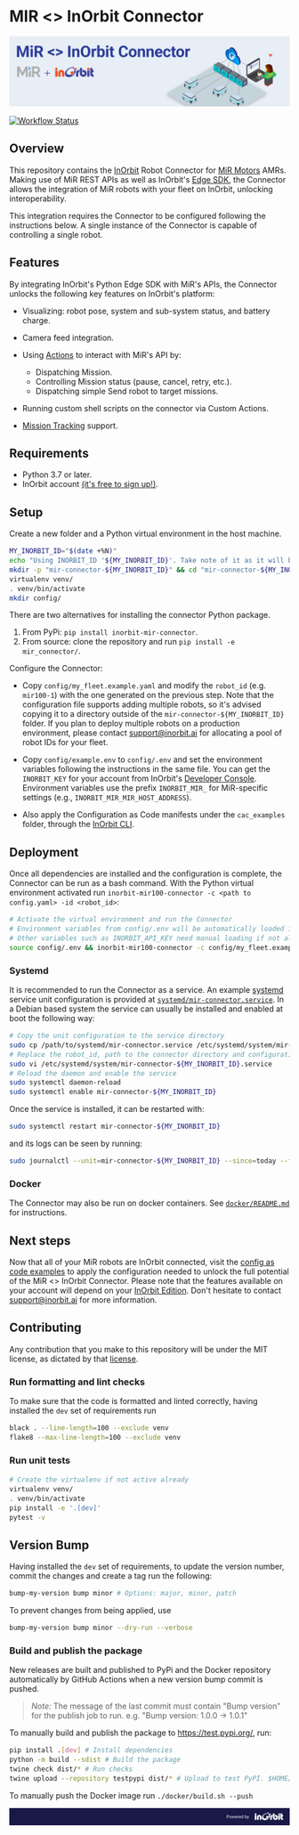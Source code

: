 <!--
SPDX-FileCopyrightText: 2023 InOrbit, Inc.

SPDX-License-Identifier: MIT
-->

# MIR <> InOrbit Connector

![MIR <> InOrbit Connector](../assets/mir_inorbit_connector_banner.png)

[![Workflow Status](https://github.com/inorbit-ai/inorbit-robot-connectors/actions/workflows/mir_workflows.yml/badge.svg)](https://github.com/inorbit-ai/inorbit-robot-connectors/actions)

## Overview

This repository contains the [InOrbit](https://inorbit.ai/) Robot Connector for [MiR Motors](https://directory.inorbit.ai/connect/Mobile-Industrial-Robots-A/S) AMRs. Making use of MiR REST APIs as well as InOrbit's [Edge SDK](https://developer.inorbit.ai/docs#edge-sdk), the Connector allows the integration of MiR robots with your fleet on InOrbit, unlocking interoperability.

This integration requires the Connector to be configured following the instructions below. A single instance of the Connector is capable of controlling a single robot.

## Features

By integrating InOrbit's Python Edge SDK with MiR's APIs, the Connector unlocks the following key features on InOrbit's platform:

-   Visualizing: robot pose, system and sub-system status, and battery charge.
-   Camera feed integration.
-   Using [Actions](https://developer.inorbit.ai/docs#configuring-action-definitions) to interact with MiR's API by:

    -   Dispatching Mission.
    -   Controlling Mission status (pause, cancel, retry, etc.).
    -   Dispatching simple Send robot to target missions.

-   Running custom shell scripts on the connector via Custom Actions.
-   [Mission Tracking](https://developer.inorbit.ai/docs#configuring-mission-tracking) support.

## Requirements

-   Python 3.7 or later.
-   InOrbit account [(it's free to sign up!)](https://control.inorbit.ai/ "InOrbit").

## Setup

Create a new folder and a Python virtual environment in the host machine.

```sh
MY_INORBIT_ID="$(date +%N)"
echo "Using INORBIT_ID '${MY_INORBIT_ID}'. Take note of it as it will be used below."
mkdir -p "mir-connector-${MY_INORBIT_ID}" && cd "mir-connector-${MY_INORBIT_ID}"
virtualenv venv/
. venv/bin/activate
mkdir config/
```

There are two alternatives for installing the connector Python package.

1. From PyPi: `pip install inorbit-mir-connector`.
2. From source: clone the repository and run `pip install -e mir_connector/`.

Configure the Connector:

-   Copy `config/my_fleet.example.yaml` and modify the `robot_id` (e.g. `mir100-1`) with the one generated on the previous step. Note that the configuration file supports adding multiple robots, so it's advised copying it to a directory outside of the `mir-connector-${MY_INORBIT_ID}` folder. If you plan to deploy multiple robots on a production environment, please contact [support@inorbit.ai](support@inorbit.ai) for allocating a pool of robot IDs for your fleet.

-   Copy `config/example.env` to `config/.env` and set the environment variables following the instructions in the same file.
    You can get the `INORBIT_KEY` for your account from InOrbit's [Developer Console](https://developer.inorbit.ai/docs#configuring-environment-variables).
    Environment variables use the prefix `INORBIT_MIR_` for MiR-specific settings (e.g., `INORBIT_MIR_MIR_HOST_ADDRESS`).

-   Also apply the Configuration as Code manifests under the `cac_examples` folder, through the [InOrbit CLI](https://developer.inorbit.ai/docs#using-the-inorbit-cli).

## Deployment

Once all dependencies are installed and the configuration is complete, the Connector can be run as a bash command.
With the Python virtual environment activated run `inorbit-mir100-connector -c <path to config.yaml> -id <robot_id>`:

```sh
# Activate the virtual environment and run the Connector
# Environment variables from config/.env will be automatically loaded if present prefixed with INORBIT_MIR_ (i.e. INORBIT_MIR_MIR_HOST_ADDRESS)
# Other variables such as INORBIT_API_KEY need manual loading if not already set in the environment
source config/.env && inorbit-mir100-connector -c config/my_fleet.example.yaml -id ${MY_INORBIT_ID}
```

### Systemd

It is recommended to run the Connector as a service. An example [systemd](https://www.freedesktop.org/software/systemd/man/systemd.service.html) service unit configuration is provided at [`systemd/mir-connector.service`](systemd/mir-connector.service).
In a Debian based system the service can usually be installed and enabled at boot the following way:

```sh
# Copy the unit configuration to the service directory
sudo cp /path/to/systemd/mir-connector.service /etc/systemd/system/mir-connector-${MY_INORBIT_ID}.service
# Replace the robot_id, path to the connector directory and configuration file
sudo vi /etc/systemd/system/mir-connector-${MY_INORBIT_ID}.service
# Reload the daemon and enable the service
sudo systemctl daemon-reload
sudo systemctl enable mir-connector-${MY_INORBIT_ID}
```

Once the service is installed, it can be restarted with:

```sh
sudo systemctl restart mir-connector-${MY_INORBIT_ID}
```

and its logs can be seen by running:

```sh
sudo journalctl --unit=mir-connector-${MY_INORBIT_ID} --since=today --follow
```

### Docker

The Connector may also be run on docker containers. See [`docker/README.md`](docker/README.md) for instructions.

## Next steps

Now that all of your MiR robots are InOrbit connected, visit the [config as code examples](cac_examples/README.md)
to apply the configuration needed to unlock the full potential of the MiR <> InOrbit Connector. Please note that the features available on your account will depend on your [InOrbit Edition](https://www.inorbit.ai/pricing). Don't hesitate to contact [support@inorbit.ai](support@inorbit.ai) for more information.

## Contributing

Any contribution that you make to this repository will be under the MIT license, as dictated by that [license](https://opensource.org/licenses/MIT).

### Run formatting and lint checks

To make sure that the code is formatted and linted correctly, having installed the `dev` set of requirements run

```bash
black . --line-length=100 --exclude venv
flake8 --max-line-length=100 --exclude venv
```

### Run unit tests

```bash
# Create the virtualenv if not active already
virtualenv venv/
. venv/bin/activate
pip install -e '.[dev]'
pytest -v
```

## Version Bump

Having installed the `dev` set of requirements, to update the version number, commit the changes and create a tag run the following:

```bash
bump-my-version bump minor # Options: major, minor, patch
```

To prevent changes from being applied, use

```bash
bump-my-version bump minor --dry-run --verbose
```

### Build and publish the package

New releases are built and published to PyPi and the Docker repository automatically by GitHub Actions when a new version bump commit is pushed.

> _Note:_ The message of the last commit must contain "Bump version" for the publish job to run. e.g. "Bump version: 1.0.0 -> 1.0.1"

To manually build and publish the package to https://test.pypi.org/, run:

```bash
pip install .[dev] # Install dependencies
python -m build --sdist # Build the package
twine check dist/* # Run checks
twine upload --repository testpypi dist/* # Upload to test PyPI. $HOME/.pypirc should exist and contain the api tokens. See https://pypi.org/help/#apitoken
```

To manually push the Docker image run `./docker/build.sh --push`

![Powered by InOrbit](../assets/inorbit_github_footer.png)
